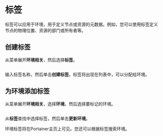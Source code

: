 # 标签

标签可以应用于环境，用于定义节点或资源的元数据。例如，您可以使用标签定义节点的物理位置、资源的部门或所有者等。

## 创建标签

从菜单展开**环境相关**，然后选择**标签**。

<figure><img src="..//assets/2.20-environments-tags.gif" alt=""><figcaption></figcaption></figure>

输入标签名称，然后单击**创建标签**。标签将出现在列表中，可以分配给环境。

## 为环境添加标签

从菜单展开**环境相关**，选择**环境**，然后选择要标记的环境。

<figure><img src="..//assets/2.20-environments-details.gif" alt=""><figcaption></figcaption></figure>

从**标签**查找中选择标签，然后单击**更新环境**。

环境标签将在Portainer主页上可见。您还可以根据标签搜索环境。
